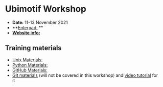 # Ubimotif Workshop

* **Date:** 11-13 November 2021
* **[Enterpad:](https://pad.carpentries.org/2021-11-11-ubimotif) **
* **[Website info:](https://normandavey.github.io/2021-11-11-ubimotif/)**

## Training materials
* [Unix Materials:](https://swcarpentry.github.io/shell-novice/)
* [Python Materials:](https://idpfun.github.io/IDP_Python/)
* [GitHub Materials:](https://malvikasharan.github.io/developing_collaborative_document/)
* [Git materials](https://swcarpentry.github.io/git-novice/) (will not be covered in this workshop) and [video tutorial](https://www.youtube.com/watch?v=fTRtzsYo7Ho) for it
